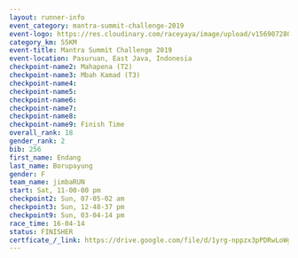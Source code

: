 ```yaml
---
layout: runner-info 
event_category: mantra-summit-challenge-2019 
event-logo: https://res.cloudinary.com/raceyaya/image/upload/v1569072809/logo/mantra-image_segrbx.jpg
category_km: 55KM 
event-title: Mantra Summit Challenge 2019 
event-location: Pasuruan, East Java, Indonesia 
checkpoint-name2: Mahapena (T2) 
checkpoint-name3: Mbah Kamad (T3) 
checkpoint-name4: 
checkpoint-name5: 
checkpoint-name6: 
checkpoint-name7: 
checkpoint-name8: 
checkpoint-name9: Finish Time
overall_rank: 18
gender_rank: 2
bib: 256
first_name: Endang
last_name: Borupayung
gender: F
team_name: jimbaRUN
start: Sat, 11-00-00 pm
checkpoint2: Sun, 07-05-02 am
checkpoint3: Sun, 12-48-37 pm
checkpoint9: Sun, 03-04-14 pm
race_time: 16-04-14
status: FINISHER
certficate_/_link: https://drive.google.com/file/d/1yrg-nppzx3pPDRwLoWg4V2af4vXNZNRx/view?usp=sharing
---
```

